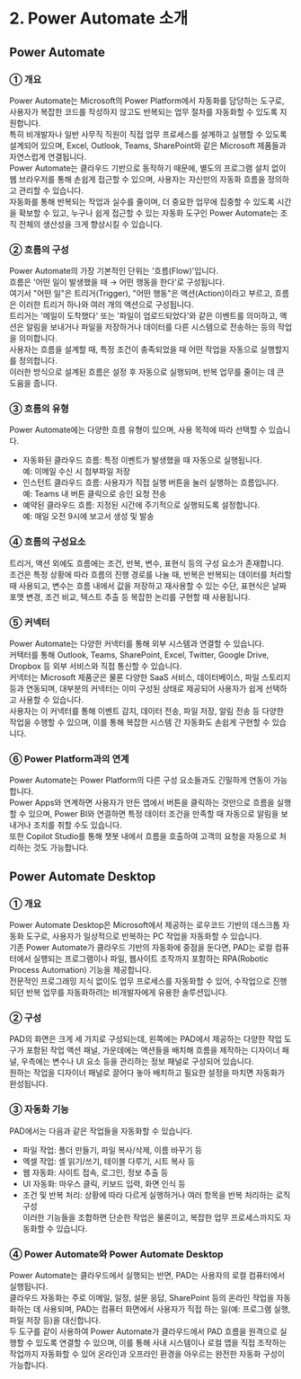 # 2. Power Automate 소개

## Power Automate

### ① 개요
Power Automate는 Microsoft의 Power Platform에서 자동화를 담당하는 도구로, 사용자가 복잡한 코드를 작성하지 않고도 반복되는 업무 절차를 자동화할 수 있도록 지원합니다.  
특히 비개발자나 일반 사무직 직원이 직접 업무 프로세스를 설계하고 실행할 수 있도록 설계되어 있으며, Excel, Outlook, Teams, SharePoint와 같은 Microsoft 제품들과 자연스럽게 연결됩니다.  
Power Automate는 클라우드 기반으로 동작하기 때문에, 별도의 프로그램 설치 없이 웹 브라우저를 통해 손쉽게 접근할 수 있으며, 사용자는 자신만의 자동화 흐름을 정의하고 관리할 수 있습니다.  
자동화를 통해 반복되는 작업과 실수를 줄이며, 더 중요한 업무에 집중할 수 있도록 시간을 확보할 수 있고, 누구나 쉽게 접근할 수 있는 자동화 도구인 Power Automate는 조직 전체의 생산성을 크게 향상시킬 수 있습니다.

### ② 흐름의 구성
Power Automate의 가장 기본적인 단위는 '흐름(Flow)'입니다.  
흐름은 '어떤 일이 발생했을 때 → 어떤 행동을 한다'로 구성됩니다.  
여기서 "어떤 일"은 트리거(Trigger), "어떤 행동"은 액션(Action)이라고 부르고, 흐름은 이러한 트리거 하나와 여러 개의 액션으로 구성됩니다.  
트리거는 '메일이 도착했다' 또는 '파일이 업로드되었다'와 같은 이벤트를 의미하고, 액션은 알림을 보내거나 파일을 저장하거나 데이터를 다른 시스템으로 전송하는 등의 작업을 의미합니다.  
사용자는 흐름을 설계할 때, 특정 조건이 충족되었을 때 어떤 작업을 자동으로 실행할지를 정의합니다.  
이러한 방식으로 설계된 흐름은 설정 후 자동으로 실행되며, 반복 업무를 줄이는 데 큰 도움을 줍니다.

### ③ 흐름의 유형
Power Automate에는 다양한 흐름 유형이 있으며, 사용 목적에 따라 선택할 수 있습니다.  
- 자동화된 클라우드 흐름: 특정 이벤트가 발생했을 때 자동으로 실행됩니다.  
  예: 이메일 수신 시 첨부파일 저장
- 인스턴트 클라우드 흐름: 사용자가 직접 실행 버튼을 눌러 실행하는 흐름입니다.  
  예: Teams 내 버튼 클릭으로 승인 요청 전송
- 예약된 클라우드 흐름: 지정된 시간에 주기적으로 실행되도록 설정합니다.  
  예: 매일 오전 9시에 보고서 생성 및 발송

### ④ 흐름의 구성요소
트리거, 액션 외에도 흐름에는 조건, 반복, 변수, 표현식 등의 구성 요소가 존재합니다.  
조건은 특정 상황에 따라 흐름의 진행 경로를 나눌 때, 반복은 반복되는 데이터를 처리할 때 사용되고, 변수는 흐름 내에서 값을 저장하고 재사용할 수 있는 수단, 표현식은 날짜 포맷 변경, 조건 비교, 텍스트 추출 등 복잡한 논리를 구현할 때 사용됩니다.  

### ⑤ 커넥터
Power Automate는 다양한 커넥터를 통해 외부 시스템과 연결할 수 있습니다.  
커텍터를 통해 Outlook, Teams, SharePoint, Excel, Twitter, Google Drive, Dropbox 등 외부 서비스와 직접 통신할 수 있습니다.  
커넥터는 Microsoft 제품군은 물론 다양한 SaaS 서비스, 데이터베이스, 파일 스토리지 등과 연동되며, 대부분의 커넥터는 이미 구성된 상태로 제공되어 사용자가 쉽게 선택하고 사용할 수 있습니다.  
사용자는 이 커넥터를 통해 이벤트 감지, 데이터 전송, 파일 저장, 알림 전송 등 다양한 작업을 수행할 수 있으며, 이를 통해 복잡한 시스템 간 자동화도 손쉽게 구현할 수 있습니다.

### ⑥ Power Platform과의 연계
Power Automate는 Power Platform의 다른 구성 요소들과도 긴밀하게 연동이 가능합니다.  
Power Apps와 연계하면 사용자가 만든 앱에서 버튼을 클릭하는 것만으로 흐름을 실행할 수 있으며, Power BI와 연결하면 특정 데이터 조건을 만족할 때 자동으로 알림을 보내거나 조치를 취할 수도 있습니다.  
또한 Copilot Studio를 통해 챗봇 내에서 흐름을 호출하여 고객의 요청을 자동으로 처리하는 것도 가능합니다.


## Power Automate Desktop

### ① 개요
Power Automate Desktop은 Microsoft에서 제공하는 로우코드 기반의 데스크톱 자동화 도구로, 사용자가 일상적으로 반복하는 PC 작업을 자동화할 수 있습니다.  
기존 Power Automate가 클라우드 기반의 자동화에 중점을 둔다면, PAD는 로컬 컴퓨터에서 실행되는 프로그램이나 파일, 웹사이트 조작까지 포함하는 RPA(Robotic Process Automation) 기능을 제공합니다.  
전문적인 프로그래밍 지식 없이도 업무 프로세스를 자동화할 수 있어, 수작업으로 진행되던 반복 업무를 자동화하려는 비개발자에게 유용한 솔루션입니다.


### ② 구성
PAD의 화면은 크게 세 가지로 구성되는데, 왼쪽에는 PAD에서 제공하는 다양한 작업 도구가 포함된 작업 액션 패널, 가운데에는 액션들을 배치해 흐름을 제작하는 디자이너 패널, 우측에는 변수나 UI 요소 등을 관리하는 정보 패널로 구성되어 있습니다.  
원하는 작업을 디자이너 패널로 끌어다 놓아 배치하고 필요한 설정을 마치면 자동화가 완성됩니다.  


### ③ 자동화 기능
PAD에서는 다음과 같은 작업들을 자동화할 수 있습니다.  
- 파일 작업: 폴더 만들기, 파일 복사/삭제, 이름 바꾸기 등
- 엑셀 작업: 셀 읽기/쓰기, 테이블 다루기, 시트 복사 등
- 웹 자동화: 사이트 접속, 로그인, 정보 추출 등
- UI 자동화: 마우스 클릭, 키보드 입력, 화면 인식 등
- 조건 및 반복 처리: 상황에 따라 다르게 실행하거나 여러 항목을 반복 처리하는 로직 구성  
이러한 기능들을 조합하면 단순한 작업은 물론이고, 복잡한 업무 프로세스까지도 자동화할 수 있습니다.  


### ④ Power Automate와 Power Automate Desktop
Power Automate는 클라우드에서 실행되는 반면, PAD는 사용자의 로컬 컴퓨터에서 실행됩니다.  
클라우드 자동화는 주로 이메일, 일정, 설문 응답, SharePoint 등의 온라인 작업을 자동화하는 데 사용되며, PAD는 컴퓨터 화면에서 사용자가 직접 하는 일(예: 프로그램 실행, 파일 저장 등)을 대신합니다.  
두 도구를 같이 사용하여 Power Automate가 클라우드에서 PAD 흐름을 원격으로 실행할 수 있도록 연결할 수 있으며, 이를 통해 사내 시스템이나 로컬 앱을 직접 조작하는 작업까지 자동화할 수 있어 온라인과 오프라인 환경을 아우르는 완전한 자동화 구성이 가능합니다.
